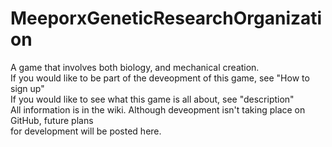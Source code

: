 # MeeporxGeneticResearchOrganization
A game that involves both biology, and mechanical creation.  
If you would like to be part of the deveopment of this game, see "How to sign up"  
If you would like to see what this game is all about, see "description"  
All information is in the wiki. Although deveopment isn't taking place on GitHub, future plans  
for development will be posted here.  
